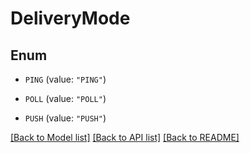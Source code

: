 # DeliveryMode

## Enum


* `PING` (value: `"PING"`)

* `POLL` (value: `"POLL"`)

* `PUSH` (value: `"PUSH"`)


[[Back to Model list]](../README.md#documentation-for-models) [[Back to API list]](../README.md#documentation-for-api-endpoints) [[Back to README]](../README.md)


